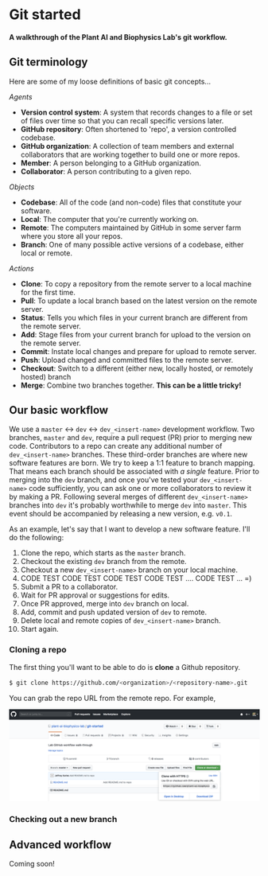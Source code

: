 # Git started

<h4><b> A walkthrough of the Plant AI and Biophysics Lab's git workflow. </b></h4>

## Git terminology

Here are some of my loose definitions of basic git concepts...

<i>Agents</i>
- <b>Version control system</b>: A system that records changes to a file or set of files over time so that you can recall specific versions later.
- <b>GitHub repository</b>: Often shortened to 'repo', a version controlled codebase.
- <b>GitHub organization</b>: A collection of team members and external collaborators that are working together to build one or more repos.
- <b>Member</b>: A person belonging to a GitHub organization.
- <b>Collaborator</b>: A person contributing to a given repo.

<i>Objects</i>
- <b>Codebase</b>: All of the code (and non-code) files that constitute your software.
- <b>Local</b>: The computer that you're currently working on.
- <b>Remote</b>: The computers maintained by GitHub in some server farm where you store all your repos.
- <b>Branch</b>: One of many possible active versions of a codebase, either local or remote.

<i>Actions</i>
- <b>Clone</b>: To copy a repository from the remote server to a local machine for the first time.
- <b>Pull</b>: To update a local branch based on the latest version on the remote server.
- <b>Status</b>: Tells you which files in your current branch are different from the remote server.
- <b>Add</b>: Stage files from your current branch for upload to the version on the remote server.
- <b>Commit</b>: Instate local changes and prepare for upload to remote server.
- <b>Push</b>: Upload changed and committed files to the remote server.
- <b>Checkout</b>: Switch to a different (either new, locally hosted, or remotely hosted) branch
- <b>Merge</b>: Combine two branches together. <b>This can be a little tricky!</b>


## Our basic workflow

We use a `master` <-> `dev` <-> `dev_<insert-name>` development workflow. Two branches, `master` and `dev`, require a pull request (PR) prior to merging new code. Contributors to a repo can create any additional number of `dev_<insert-name>` branches. These third-order branches are where new software features are born. We try to keep a 1:1 feature to branch mapping. That means each branch should be associated with *a single* feature. Prior to merging into the `dev` branch, and once you've tested your `dev_<insert-name>` code sufficiently, you can ask one or more collaborators to review it by making a PR. Following several merges of different `dev_<insert-name>` branches into `dev` it's probably worthwhile to merge `dev` into `master`. This event should be accompanied by releasing a new version, e.g. `v0.1`.

As an example, let's say that I want to develop a new software feature. I'll do the following:

1. Clone the repo, which starts as the `master` branch.
2. Checkout the existing `dev` branch from the remote.
3. Checkout a new `dev_<insert-name>` branch on your local machine.
4. CODE TEST CODE TEST CODE TEST CODE TEST .... CODE TEST ... =)
5. Submit a PR to a collaborator. 
6. Wait for PR approval or suggestions for edits.
7. Once PR approved, merge into `dev` branch on local.
8. Add, commit and push updated version of `dev` to remote. 
9. Delete local and remote copies of `dev_<insert-name>` branch.
10. Start again.

### Cloning a repo

The first thing you'll want to be able to do is <b>clone</b> a Github repository. 

```bash
$ git clone https://github.com/<organization>/<repository-name>.git
```

You can grab the repo URL from the remote repo. For example,

![test image](images/clone_with_https_screenshot.png)

### Checking out a new branch

## Advanced workflow

Coming soon!
